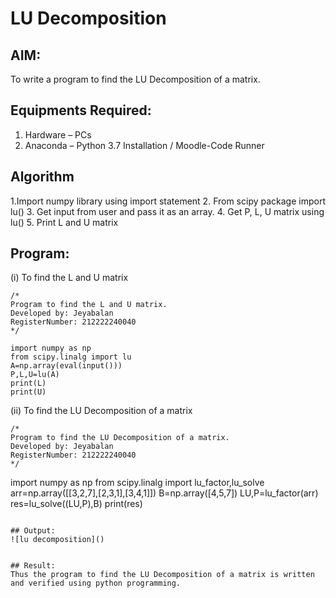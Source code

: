 # LU Decomposition 

## AIM:
To write a program to find the LU Decomposition of a matrix.

## Equipments Required:
1. Hardware – PCs
2. Anaconda – Python 3.7 Installation / Moodle-Code Runner

## Algorithm
1.Import numpy library using import statement
2. From scipy package import lu()
3. Get input from user and pass it as an array.
4. Get P, L, U matrix using lu()
5. Print L and U matrix

## Program:
(i) To find the L and U matrix
```
/*
Program to find the L and U matrix.
Developed by: Jeyabalan
RegisterNumber: 212222240040
*/
```
```
import numpy as np
from scipy.linalg import lu
A=np.array(eval(input()))
P,L,U=lu(A)
print(L)
print(U)
```
(ii) To find the LU Decomposition of a matrix
```
/*
Program to find the LU Decomposition of a matrix.
Developed by: Jeyabalan
RegisterNumber: 212222240040
*/
```
import numpy as np
from scipy.linalg import lu_factor,lu_solve
arr=np.array([[3,2,7],[2,3,1],[3,4,1]])
B=np.array([4,5,7])
LU,P=lu_factor(arr)
res=lu_solve((LU,P),B)
print(res)
```

## Output:
![lu decomposition]()


## Result:
Thus the program to find the LU Decomposition of a matrix is written and verified using python programming.


